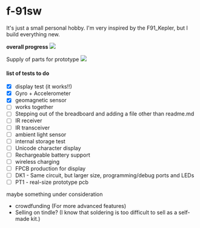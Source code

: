 # f-91sw
It's just a small personal hobby. I'm very inspired by the F91_Kepler, but I build everything new.

**overall progress**
![](https://geps.dev/progress/10)

Supply of parts for prototype
![](https://geps.dev/progress/80)


#### **list of tests to do**
- [x] display test (it works!!)
- [x] Gyro + Accelerometer
- [x] geomagnetic sensor
- [ ] works together
- [ ] Stepping out of the breadboard and adding a file other than readme.md
- [ ] IR receiver
- [ ] IR transceiver
- [ ] ambient light sensor
- [ ] internal storage test
- [ ] Unicode character display
- [ ] Rechargeable battery support
- [ ] wireless charging
- [ ] FPCB production for display
- [ ] DK1 - Same circuit, but larger size, programming/debug ports and LEDs
- [ ] PT1 - real-size prototype pcb

maybe something under consideration
 - crowdfunding (For more advanced features)
 - Selling on tindle? (I know that soldering is too difficult to sell as a self-made kit.)
 
